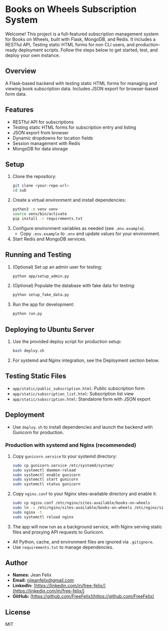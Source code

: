 
# Books on Wheels Subscription System

Welcome! This project is a full-featured subscription management system for Books on Wheels, built with Flask, MongoDB, and Redis. It includes a RESTful API, Testing static HTML forms for non CLI users, and production-ready deployment scripts. Follow the steps below to get started, test, and deploy your own instance.

## Overview
A Flask-based backend with testing static HTML forms for managing and viewing book subscription data. Includes JSON export for browser-based form data.

## Features
- RESTful API for subscriptions
- Testing static HTML forms for subscription entry and listing
- JSON export from browser
- Dynamic dropdowns for location fields
- Session management with Redis
- MongoDB for data storage

## Setup
1. Clone the repository:
   ```bash
   git clone <your-repo-url>
   cd sub
   ```
2. Create a virtual environment and install dependencies:
   ```bash
   python3 -m venv venv
   source venv/bin/activate
   pip install -r requirements.txt
   ```
3. Configure environment variables as needed (see `.env.example`).
   - Copy `.env.example` to `.env` and update values for your environment.
4. Start Redis and MongoDB services.

## Running and Testing
1. (Optional) Set up an admin user for testing:
   ```bash
   python app/setup_admin.py
   ```
2. (Optional) Populate the database with fake data for testing:
   ```bash
   python setup_fake_data.py
   ```
3. Run the app for development:
   ```bash
   python run.py
   ```

## Deploying to Ubuntu Server
1. Use the provided deploy script for production setup:
   ```bash
   bash deploy.sh
   ```
2. For systemd and Nginx integration, see the Deployment section below.

## Testing Static Files
- `app/static/public_subscription.html`: Public subscription form
- `app/static/subscription_list.html`: Subscription list view
- `app/static/subscription.html`: Standalone form with JSON export


## Deployment
- Use `deploy.sh` to install dependencies and launch the backend with Gunicorn for production.

### Production with systemd and Nginx (recommended)
1. Copy `gunicorn.service` to your systemd directory:
   ```bash
   sudo cp gunicorn.service /etc/systemd/system/
   sudo systemctl daemon-reload
   sudo systemctl enable gunicorn
   sudo systemctl start gunicorn
   sudo systemctl status gunicorn
   ```
2. Copy `nginx.conf` to your Nginx sites-available directory and enable it:
   ```bash
   sudo cp nginx.conf /etc/nginx/sites-available/books-on-wheels
   sudo ln -s /etc/nginx/sites-available/books-on-wheels /etc/nginx/sites-enabled/
   sudo nginx -t
   sudo systemctl reload nginx
   ```
3. The app will now run as a background service, with Nginx serving static files and proxying API requests to Gunicorn.
- All Python, cache, and environment files are ignored via `.gitignore`.
- Use `requirements.txt` to manage dependencies.

## Author
- **Names:** Jean Felix
- **Email:** [nijeanfelix@gmail.com](mailto:nijeanfelix@gmail.com)
- **LinkedIn:** [https://linkedin.com/in/free-felix/](https://linkedin.com/in/free-felix/)
- **GitHub:** [https://github.com/FreeFelix](https://github.com/FreeFelix)

## License
MIT
